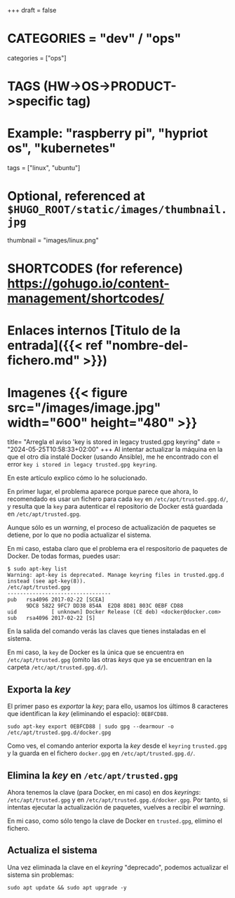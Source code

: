 +++
draft = false

# CATEGORIES = "dev" / "ops"
categories = ["ops"]
# TAGS (HW->OS->PRODUCT->specific tag)
# Example: "raspberry pi", "hypriot os", "kubernetes"

tags = ["linux", "ubuntu"]

# Optional, referenced at `$HUGO_ROOT/static/images/thumbnail.jpg`
thumbnail = "images/linux.png"

# SHORTCODES (for reference) https://gohugo.io/content-management/shortcodes/
# Enlaces internos  [Titulo de la entrada]({{< ref "nombre-del-fichero.md" >}})
# Imagenes          {{< figure src="/images/image.jpg" width="600" height="480" >}}

title=  "Arregla el aviso 'key is stored in legacy trusted.gpg keyring"
date = "2024-05-25T10:58:33+02:00"
+++
Al intentar actualizar la máquina en la que el otro día instalé Docker (usando Ansible), me he encontrado con el error `key i stored in legacy trusted.gpg keyring`.

En este artículo explico cómo lo he solucionado.
<!--more-->

En primer lugar, el problema aparece porque parece que ahora, lo recomendado es usar un fichero para cada `key` en `/etc/apt/trusted.gpg.d/`, y resulta que la `key` para autenticar el repositorio de Docker está guardada en `/etc/apt/trusted.gpg`.

Aunque sólo es un *warning*, el proceso de actualización de paquetes se detiene, por lo que no podía actualizar el sistema.

En mi caso, estaba claro que el problema era el respositorio de paquetes de Docker.
De todas formas, puedes usar:

```console
$ sudo apt-key list
Warning: apt-key is deprecated. Manage keyring files in trusted.gpg.d instead (see apt-key(8)).
/etc/apt/trusted.gpg
---------------------------------
pub   rsa4096 2017-02-22 [SCEA]
      9DC8 5822 9FC7 DD38 854A  E2D8 8D81 803C 0EBF CD88
uid           [ unknown] Docker Release (CE deb) <docker@docker.com>
sub   rsa4096 2017-02-22 [S]
```

En la salida del comando verás las claves que tienes instaladas en el sistema.

En mi caso, la `key` de Docker es la única que se encuentra en `/etc/apt/trusted.gpg` (omito las otras *keys* que ya se encuentran en la carpeta `/etc/apt/trusted.gpg.d/`).

## Exporta la *key*

El primer paso es *exportar* la *key*; para ello, usamos los últimos 8 caracteres que identifican la *key* (eliminando el espacio): `0EBFCD88`.

```console
sudo apt-key export 0EBFCD88 | sudo gpg --dearmour -o /etc/apt/trusted.gpg.d/docker.gpg
```

Como ves, el comando anterior exporta la *key* desde el `keyring` `trusted.gpg` y la guarda en el fichero `docker.gpg` en `/etc/apt/trusted.gpg.d/`.

## Elimina la *key* en `/etc/apt/trusted.gpg`

Ahora tenemos la clave (para Docker, en mi caso) en dos *keyrings*: `/etc/apt/trusted.gpg` y en `/etc/apt/trusted.gpg.d/docker.gpg`. Por tanto, si intentas ejecutar la actualización de paquetes, vuelves a recibir el *warning*.

En mi caso, como sólo tengo la clave de Docker en `trusted.gpg`, elimino el fichero.

## Actualiza el sistema

Una vez eliminada la clave en el *keyring* "deprecado", podemos actualizar el sistema sin problemas:

```console
sudo apt update && sudo apt upgrade -y
```
